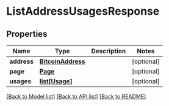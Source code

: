 # ListAddressUsagesResponse

## Properties
Name | Type | Description | Notes
------------ | ------------- | ------------- | -------------
**address** | [**BitcoinAddress**](BitcoinAddress.md) |  | [optional] 
**page** | [**Page**](Page.md) |  | [optional] 
**usages** | [**list[Usage]**](Usage.md) |  | [optional] 

[[Back to Model list]](../README.md#documentation-for-models) [[Back to API list]](../README.md#documentation-for-api-endpoints) [[Back to README]](../README.md)


